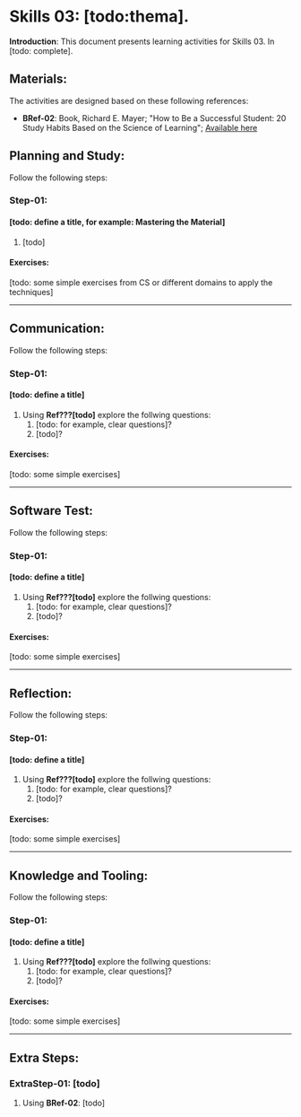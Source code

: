 # Skills 03: [todo:thema].

**Introduction**: This document presents learning activities for Skills 03. In [todo: complete].


## Materials:

The activities are designed based on these following references:

- **BRef-02**: Book,  Richard E. Mayer; "How to Be a Successful Student: 20 Study Habits Based on the Science of Learning"; [Available here](https://www.amazon.com/How-Successful-Student-Richard-Mayer/dp/1138319864) 

## Planning and Study:

Follow the following steps:

### Step-01: 
#### [todo: define a title, for example: Mastering the Material]

1. [todo]


#### Exercises:

[todo: some simple exercises from CS or different domains to apply the techniques]
<hr>

## Communication:

Follow the following steps:

### Step-01: 
#### [todo: define a title]

1. Using **Ref???[todo]** explore the follwing questions:
   1. [todo: for example, clear questions]?
   2. [todo]?

#### Exercises:

[todo: some simple exercises]
<hr>

## Software Test:

Follow the following steps:

### Step-01: 
#### [todo: define a title]

1. Using **Ref???[todo]** explore the follwing questions:
   1. [todo: for example, clear questions]?
   2. [todo]?

#### Exercises:

[todo: some simple exercises]
<hr>

## Reflection:

Follow the following steps:

### Step-01: 
#### [todo: define a title]

1. Using **Ref???[todo]** explore the follwing questions:
   1. [todo: for example, clear questions]?
   2. [todo]?

#### Exercises:

[todo: some simple exercises]
<hr>

## Knowledge and Tooling:

Follow the following steps:

### Step-01: 
#### [todo: define a title]

1. Using **Ref???[todo]** explore the follwing questions:
   1. [todo: for example, clear questions]?
   2. [todo]?

#### Exercises:

[todo: some simple exercises]
<hr>

## Extra Steps:

### ExtraStep-01: [todo]
1. Using **BRef-02**: [todo]








